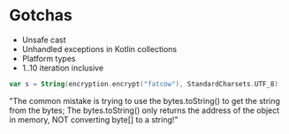 # Gotchas

* Unsafe cast
* Unhandled exceptions in Kotlin collections
* Platform types
* 1..10 iteration inclusive

```kotlin
var s = String(encryption.encrypt("fatcow"), StandardCharsets.UTF_8)
```

"The common mistake is trying to use the bytes.toString() to get the string from the bytes; The bytes.toString() only returns the address of the object in memory, NOT converting byte[] to a string!"
